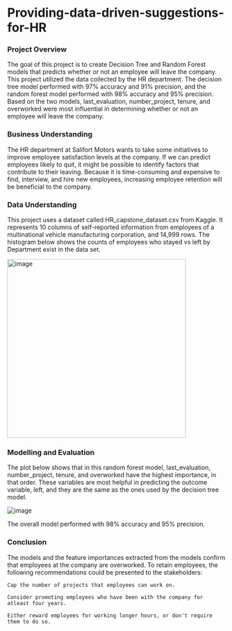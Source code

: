 # Providing-data-driven-suggestions-for-HR

### Project Overview

  The goal of this project is to create Decision Tree and Random Forest models that predicts whether or not an employee will leave the company. 
  This project utilized the data collected by the HR department.
  The decision tree model performed with 97% accuracy and 91% precision, and the random forest model performed with 98% accuracy and 95% precision.
  Based on the two models, last_evaluation, number_project, tenure, and overworked were most influential in determining whether or not an employee will leave the company.
  
### Business Understanding

  The HR department at Salifort Motors wants to take some initiatives to improve employee satisfaction levels at the company.
  If we can predict employees likely to quit, it might be possible to identify factors that contribute to their leaving. Because it is time-consuming and expensive to find,   interview, and hire new employees, increasing employee retention will be beneficial to the company.

### Data Understanding

  This project uses a dataset called HR_capstone_dataset.csv from Kaggle. It represents 10 columns of self-reported information from employees of a multinational vehicle manufacturing   corporation, and 14,999 rows.
  The histogram below shows the counts of employees who stayed vs left by Department exist in the data set.
  
  <img width="411" alt="image" src="https://github.com/aliMohamed-Z/Providing-data-driven-suggestions-for-HR/assets/75675790/ec1b0a98-015e-44b4-9ca6-c119661f7360">

### Modelling and Evaluation
  
  The plot below shows that in this random forest model, last_evaluation, number_project, tenure, and overworked have the highest importance, in that order. These variables are most helpful in predicting the outcome variable, left, and they are the same as the ones used by the decision tree model.

  ![image](https://github.com/aliMohamed-Z/Providing-data-driven-suggestions-for-HR/assets/75675790/9ea95ae9-5e27-4dd0-b550-e9f9f6c14619)

  The overall model performed with 98% accuracy and 95% precision. 

### Conclusion

  The models and the feature importances extracted from the models confirm that employees at the company are overworked.
  To retain employees, the following recommendations could be presented to the stakeholders:
  
    Cap the number of projects that employees can work on.
    
    Consider promoting employees who have been with the company for atleast four years.
    
    Either reward employees for working longer hours, or don't require them to do so.
  


  
